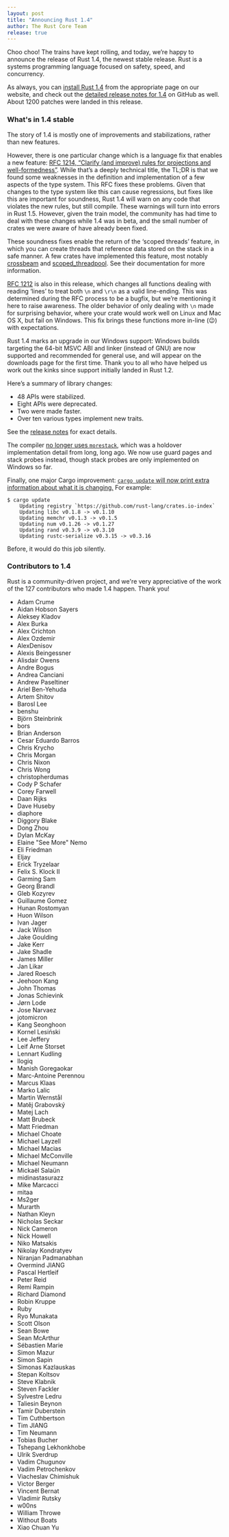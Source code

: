 ```yaml
---
layout: post
title: "Announcing Rust 1.4"
author: The Rust Core Team
release: true
---
```


Choo choo! The trains have kept rolling, and today, we’re happy to announce the
release of Rust 1.4, the newest stable release. Rust is a systems programming
language focused on safety, speed, and concurrency.

As always, you can [install Rust 1.4][install] from the appropriate page on our
website, and check out the [detailed release notes for 1.4][notes] on GitHub as
well. About 1200 patches were landed in this release.

[install]: https://www.rust-lang.org/install.html
[notes]: https://github.com/rust-lang/rust/blob/8ab8581f6921bc7a8e3fa4defffd2814372dcb15/RELEASES.md#version-140-october-2015

### What's in 1.4 stable

The story of 1.4 is mostly one of improvements and stabilizations, rather than
new features.

However, there is one particular change which is a language fix that enables a
new feature: [RFC 1214, “Clarify (and improve) rules for projections and
well-formedness”](https://github.com/rust-lang/rfcs/pull/1214). While that’s
a deeply technical title, the TL;DR is that we found some weaknesses in the
definition and implementation of a few aspects of the type system. This RFC
fixes these problems. Given that changes to the type system like this can cause
regressions, but fixes like this are important for soundness, Rust 1.4 will
warn on any code that violates the new rules, but still compile. These warnings
will turn into errors in Rust 1.5. However, given the train model, the
community has had time to deal with these changes while 1.4 was in beta, and
the small number of crates we were aware of have already been fixed.

These soundness fixes enable the return of the ‘scoped threads’ feature, in
which you can create threads that reference data stored on the stack in a
safe manner. A few crates have implemented this feature, most notably
[crossbeam] and [scoped_threadpool]. See their documentation for more
information.

[crossbeam]: https://crates.io/crates/crossbeam
[scoped_threadpool]: https://crates.io/crates/scoped_threadpool

[RFC 1212](https://github.com/rust-lang/rfcs/blob/master/text/1212-line-endings.md)
is also in this release, which changes all functions dealing with reading
‘lines’ to treat both `\n` and `\r\n` as a valid line-ending. This was
determined during the RFC process to be a bugfix, but we’re mentioning it
here to raise awareness. The older behavior of only dealing with `\n` made
for surprising behavior, where your crate would work well on Linux and Mac OS
X, but fail on Windows. This fix brings these functions more in-line (😉)
with expectations.

Rust 1.4 marks an upgrade in our Windows support: Windows builds targeting the
64-bit MSVC ABI and linker (instead of GNU) are now supported and recommended
for general use, and will appear on the downloads page for the first time.
Thank you to all who have helped us work out the kinks since support initially
landed in Rust 1.2.

Here’s a summary of library changes:

* 48 APIs were stabilized.
* Eight APIs were deprecated.
* Two were made faster.
* Over ten various types implement new traits.

See the [release notes][libnotes] for exact details.

[libnotes]: https://github.com/brson/rust/blob/relnotes/RELEASES.md#libraries

The compiler [no longer uses
`morestack`](https://github.com/rust-lang/rust/pull/27338), which was a
holdover implementation detail from long, long ago. We now use guard pages
and stack probes instead, though stack probes are only implemented on Windows
so far.

Finally, one major Cargo improvement: [`cargo update` will now print extra
information about what it is
changing.](https://github.com/rust-lang/cargo/pull/1931) For example:

```console
$ cargo update
    Updating registry `https://github.com/rust-lang/crates.io-index`
    Updating libc v0.1.8 -> v0.1.10
    Updating memchr v0.1.3 -> v0.1.5
    Updating num v0.1.26 -> v0.1.27
    Updating rand v0.3.9 -> v0.3.10
    Updating rustc-serialize v0.3.15 -> v0.3.16
```

Before, it would do this job silently.

### Contributors to 1.4

Rust is a community-driven project, and we're very appreciative of the work of
the 127 contributors who made 1.4 happen. Thank you!

- Adam Crume
- Aidan Hobson Sayers
- Aleksey Kladov
- Alex Burka
- Alex Crichton
- Alex Ozdemir
- AlexDenisov
- Alexis Beingessner
- Alisdair Owens
- Andre Bogus
- Andrea Canciani
- Andrew Paseltiner
- Ariel Ben-Yehuda
- Artem Shitov
- Barosl Lee
- benshu
- Björn Steinbrink
- bors
- Brian Anderson
- Cesar Eduardo Barros
- Chris Krycho
- Chris Morgan
- Chris Nixon
- Chris Wong
- christopherdumas
- Cody P Schafer
- Corey Farwell
- Daan Rijks
- Dave Huseby
- diaphore
- Diggory Blake
- Dong Zhou
- Dylan McKay
- Elaine "See More" Nemo
- Eli Friedman
- Eljay
- Erick Tryzelaar
- Felix S. Klock II
- Garming Sam
- Georg Brandl
- Gleb Kozyrev
- Guillaume Gomez
- Hunan Rostomyan
- Huon Wilson
- Ivan Jager
- Jack Wilson
- Jake Goulding
- Jake Kerr
- Jake Shadle
- James Miller
- Jan Likar
- Jared Roesch
- Jeehoon Kang
- John Thomas
- Jonas Schievink
- Jørn Lode
- Jose Narvaez
- jotomicron
- Kang Seonghoon
- Kornel Lesiński
- Lee Jeffery
- Leif Arne Storset
- Lennart Kudling
- llogiq
- Manish Goregaokar
- Marc-Antoine Perennou
- Marcus Klaas
- Marko Lalic
- Martin Wernstål
- Matěj Grabovský
- Matej Lach
- Matt Brubeck
- Matt Friedman
- Michael Choate
- Michael Layzell
- Michael Macias
- Michael McConville
- Michael Neumann
- Mickaël Salaün
- midinastasurazz
- Mike Marcacci
- mitaa
- Ms2ger
- Murarth
- Nathan Kleyn
- Nicholas Seckar
- Nick Cameron
- Nick Howell
- Niko Matsakis
- Nikolay Kondratyev
- Niranjan Padmanabhan
- Overmind JIANG
- Pascal Hertleif
- Peter Reid
- Remi Rampin
- Richard Diamond
- Robin Kruppe
- Ruby
- Ryo Munakata
- Scott Olson
- Sean Bowe
- Sean McArthur
- Sébastien Marie
- Simon Mazur
- Simon Sapin
- Simonas Kazlauskas
- Stepan Koltsov
- Steve Klabnik
- Steven Fackler
- Sylvestre Ledru
- Taliesin Beynon
- Tamir Duberstein
- Tim Cuthbertson
- Tim JIANG
- Tim Neumann
- Tobias Bucher
- Tshepang Lekhonkhobe
- Ulrik Sverdrup
- Vadim Chugunov
- Vadim Petrochenkov
- Viacheslav Chimishuk
- Victor Berger
- Vincent Bernat
- Vladimir Rutsky
- w00ns
- William Throwe
- Without Boats
- Xiao Chuan Yu
